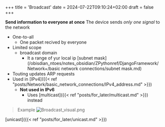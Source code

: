 +++
title = 'Broadcast'
date = 2024-07-22T09:10:24+02:00
draft = false
+++

**Send information to everyone at once**
The device sends *only one signal* to the network  
- One-to-all 
	- One packet recived by everyone
- Limited scope 
	- broadcast domain 
		- It a range of yur local ip [subnet mask](/obisdian_ntoes/notes_obsidian/ZPythonref/DjangoFramework/Network+/basic network connections/subnet mask.md)
- Touting updates ARP requests
- Used in [IPv4]({{< ref "posts/Network/basic_network_connections/IPv4_address.md" >}})
	- **Not used in IPv6**
		- Uses  [multicast]({{< ref "posts/for_later/multicast.md" >}}) instead

>Example
>![Broadcast_visual.png](/Broadcast_visual.png)

[unicast]({{< ref "posts/for_later/unicast.md" >}}) 
